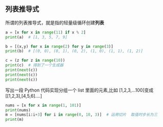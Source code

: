 ## 列表推导式

所谓的列表推导式，就是指的轻量级循环创建**列表**

```python
a = [x for x in range(11) if x % 2]
print(a)  # [1, 3, 5, 7, 9]
```

```python
b = [(x,y) for x in range(2) for y in range(3)]
print(b)  # [(0, 0), (0, 1), (0, 2), (1, 0), (1, 1), (1, 2)]
```

```python
c = (z for z in range(10))
print(c)  # 得到了一个生成器
print(next(c))
print(next(c))
print(next(c))
```

写出一段 Python 代码实现分组一个 list 里面的元素,比如 [1,2,3,...100]变成 [[1,2,3],[4,5,6]....]

```python
nums = [x for x in range(1, 101)]
print(nums)
m = [nums[i:i+3] for i in range(0, 10, 3)]  # 运用切片  取值时步长为三
print(m)
```